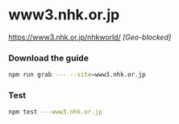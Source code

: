 # www3.nhk.or.jp

https://www3.nhk.or.jp/nhkworld/ _[Geo-blocked]_

### Download the guide

```sh
npm run grab --- --site=www3.nhk.or.jp
```

### Test

```sh
npm test ---www3.nhk.or.jp
```
